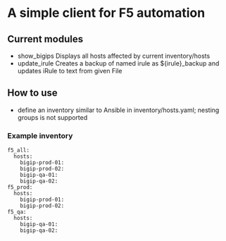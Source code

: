 # A simple client for F5 automation
## Current modules
* show_bigips
    Displays all hosts affected by current inventory/hosts
* update_irule
    Creates a backup of named irule as ${irule}_backup and updates iRule to text from given File

## How to use
* define an inventory similar to Ansible in inventory/hosts.yaml; nesting groups is not supported

### Example inventory
```
f5_all:
  hosts:
    bigip-prod-01:
    bigip-prod-02:
    bigip-qa-01:
    bigip-qa-02:
f5_prod:
  hosts:
    bigip-prod-01:
    bigip-prod-02:
f5_qa:
  hosts:
    bigip-qa-01:
    bigip-qa-02:
```
